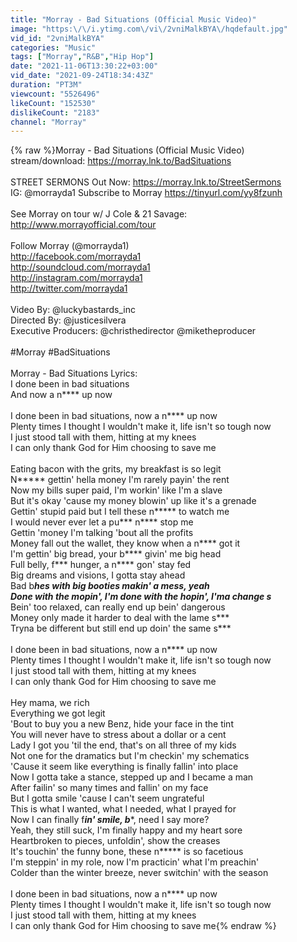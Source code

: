 ```yaml
---
title: "Morray - Bad Situations (Official Music Video)"
image: "https:\/\/i.ytimg.com\/vi\/2vniMalkBYA\/hqdefault.jpg"
vid_id: "2vniMalkBYA"
categories: "Music"
tags: ["Morray","R&B","Hip Hop"]
date: "2021-11-06T13:30:22+03:00"
vid_date: "2021-09-24T18:34:43Z"
duration: "PT3M"
viewcount: "5526496"
likeCount: "152530"
dislikeCount: "2183"
channel: "Morray"
---
```

{% raw %}Morray - Bad Situations (Official Music Video)<br />stream/download: <a rel="nofollow" target="blank" href="https://morray.lnk.to/BadSituations">https://morray.lnk.to/BadSituations</a><br /><br />STREET SERMONS Out Now: <a rel="nofollow" target="blank" href="https://morray.lnk.to/StreetSermons">https://morray.lnk.to/StreetSermons</a><br />IG: @morrayda1 Subscribe to Morray <a rel="nofollow" target="blank" href="https://tinyurl.com/yy8fzunh">https://tinyurl.com/yy8fzunh</a><br /><br />See Morray on tour w/ J Cole &amp; 21 Savage: <a rel="nofollow" target="blank" href="http://www.morrayofficial.com/tour">http://www.morrayofficial.com/tour</a><br /><br />Follow Morray (@morrayda1)<br /><a rel="nofollow" target="blank" href="http://facebook.com/morrayda1">http://facebook.com/morrayda1</a><br /><a rel="nofollow" target="blank" href="http://soundcloud.com/morrayda1">http://soundcloud.com/morrayda1</a><br /><a rel="nofollow" target="blank" href="http://instagram.com/morrayda1">http://instagram.com/morrayda1</a><br /><a rel="nofollow" target="blank" href="http://twitter.com/morrayda1">http://twitter.com/morrayda1</a><br /><br />Video By: @luckybastards_inc  <br />Directed By: @justicesilvera <br />Executive Producers: @christhedirector @miketheproducer <br /><br />#Morray #BadSituations<br /><br />Morray - Bad Situations Lyrics:<br />I done been in bad situations<br />And now a n**** up now<br /><br />I done been in bad situations, now a n**** up now<br />Plenty times I thought I wouldn't make it, life isn't so tough now<br />I just stood tall with them, hitting at my knees<br />I can only thank God for Him choosing to save me<br /><br />Eating bacon with the grits, my breakfast is so legit<br />N***** gettin' hella money I'm rarely payin' the rent<br />Now my bills super paid, I'm workin' like I'm a slave<br />But it's okay 'cause my money blowin' up like it's a grenade<br />Gettin' stupid paid but I tell these n***** to watch me<br />I would never ever let a pu*** n**** stop me<br />Gettin 'money I'm talking 'bout all the profits<br />Money fall out the wallet, they know when a n**** got it<br />I'm gettin' big bread, your b**** givin' me big head<br />Full belly, f*** hunger, a n**** gon' stay fed<br />Big dreams and visions, I gotta stay ahead<br />Bad b***hes with big booties makin' a mess, yeah<br />Done with the mopin', I'm done with the hopin', I'ma change s***<br />Bein' too relaxed, can really end up bein' dangerous<br />Money only made it harder to deal with the lame s***<br />Tryna be different but still end up doin' the same s***<br /><br />I done been in bad situations, now a n**** up now<br />Plenty times I thought I wouldn't make it, life isn't so tough now<br />I just stood tall with them, hitting at my knees<br />I can only thank God for Him choosing to save me<br /><br />Hey mama, we rich<br />Everything we got legit<br />'Bout to buy you a new Benz, hide your face in the tint<br />You will never have to stress about a dollar or a cent<br />Lady I got you 'til the end, that's on all three of my kids<br />Not one for the dramatics but I'm checkin' my schematics<br />'Cause it seem like everything is finally fallin' into place<br />Now I gotta take a stance, stepped up and I became a man<br />After failin' so many times and fallin' on my face<br />But I gotta smile 'cause I can't seem ungrateful<br />This is what I wanted, what I needed, what I prayed for<br />Now I can finally f***in' smile, b****, need I say more?<br />Yeah, they still suck, I'm finally happy and my heart sore<br />Heartbroken to pieces, unfoldin', show the creases<br />It's touchin' the funny bone, these n***** is so facetious<br />I'm steppin' in my role, now I'm practicin' what I'm preachin'<br />Colder than the winter breeze, never switchin' with the season<br /><br />I done been in bad situations, now a n**** up now<br />Plenty times I thought I wouldn't make it, life isn't so tough now<br />I just stood tall with them, hitting at my knees<br />I can only thank God for Him choosing to save me{% endraw %}
